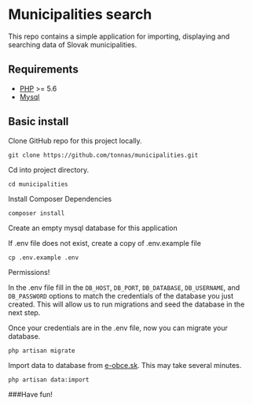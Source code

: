 # Municipalities search

This repo contains a simple application for importing, displaying and searching data of Slovak municipalities.

## Requirements

- [PHP](https://www.php.net/) >= 5.6
- [Mysql](https://www.mysql.com/)


## Basic install

Clone GitHub repo for this project locally.
```console
git clone https://github.com/tonnas/municipalities.git
```

Cd into project directory.
```console
cd municipalities
```

Install Composer Dependencies
```console
composer install
``` 

Create an empty mysql database for this application

If .env file does not exist, create a copy of .env.example file
```console
cp .env.example .env
```

Permissions!

In the .env file fill in the `DB_HOST`, `DB_PORT`, `DB_DATABASE`, `DB_USERNAME`, and `DB_PASSWORD` options to match the credentials of the database you just created. This will allow us to run migrations and seed the database in the next step.


Once your credentials are in the .env file, now you can migrate your database.
```console
php artisan migrate
```


Import data to database from [e-obce.sk](https://www.e-obce.sk/). This may take several minutes.
```console
php artisan data:import
```

###Have fun!